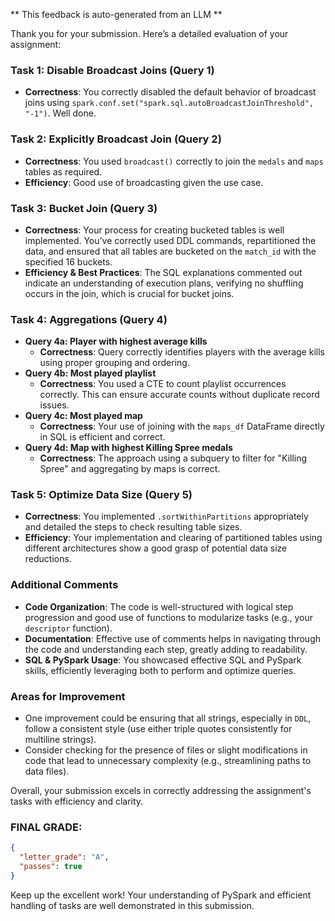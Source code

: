 ** This feedback is auto-generated from an LLM **



Thank you for your submission. Here’s a detailed evaluation of your assignment:

### Task 1: Disable Broadcast Joins (Query 1)
- **Correctness**: You correctly disabled the default behavior of broadcast joins using `spark.conf.set("spark.sql.autoBroadcastJoinThreshold", "-1")`. Well done.

### Task 2: Explicitly Broadcast Join (Query 2)
- **Correctness**: You used `broadcast()` correctly to join the `medals` and `maps` tables as required.
- **Efficiency**: Good use of broadcasting given the use case.

### Task 3: Bucket Join (Query 3)
- **Correctness**: Your process for creating bucketed tables is well implemented. You’ve correctly used DDL commands, repartitioned the data, and ensured that all tables are bucketed on the `match_id` with the specified 16 buckets.
- **Efficiency & Best Practices**: The SQL explanations commented out indicate an understanding of execution plans, verifying no shuffling occurs in the join, which is crucial for bucket joins.

### Task 4: Aggregations (Query 4)
- **Query 4a: Player with highest average kills**
  - **Correctness**: Query correctly identifies players with the average kills using proper grouping and ordering.
- **Query 4b: Most played playlist**
  - **Correctness**: You used a CTE to count playlist occurrences correctly. This can ensure accurate counts without duplicate record issues.
- **Query 4c: Most played map**
  - **Correctness**: Your use of joining with the `maps_df` DataFrame directly in SQL is efficient and correct.
- **Query 4d: Map with highest Killing Spree medals**
  - **Correctness**: The approach using a subquery to filter for "Killing Spree" and aggregating by maps is correct.

### Task 5: Optimize Data Size (Query 5)
- **Correctness**: You implemented `.sortWithinPartitions` appropriately and detailed the steps to check resulting table sizes.
- **Efficiency**: Your implementation and clearing of partitioned tables using different architectures show a good grasp of potential data size reductions.

### Additional Comments
- **Code Organization**: The code is well-structured with logical step progression and good use of functions to modularize tasks (e.g., your `descriptor` function).
- **Documentation**: Effective use of comments helps in navigating through the code and understanding each step, greatly adding to readability.
- **SQL & PySpark Usage**: You showcased effective SQL and PySpark skills, efficiently leveraging both to perform and optimize queries.

### Areas for Improvement
- One improvement could be ensuring that all strings, especially in `DDL`, follow a consistent style (use either triple quotes consistently for multiline strings).
- Consider checking for the presence of files or slight modifications in code that lead to unnecessary complexity (e.g., streamlining paths to data files).

Overall, your submission excels in correctly addressing the assignment's tasks with efficiency and clarity.

### FINAL GRADE:
```json
{
  "letter_grade": "A",
  "passes": true
}
```

Keep up the excellent work! Your understanding of PySpark and efficient handling of tasks are well demonstrated in this submission.